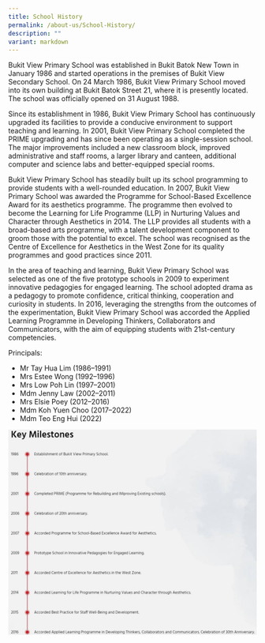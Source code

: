 ```yaml
---
title: School History
permalink: /about-us/School-History/
description: ""
variant: markdown
---
```

Bukit View Primary School was established in Bukit Batok New Town in January 1986 and started operations in the premises of Bukit View Secondary School. On 24 March 1986, Bukit View Primary School moved into its own building at Bukit Batok Street 21, where it is presently located. The school was officially opened on 31 August 1988.

Since its establishment in 1986, Bukit View Primary School has continuously upgraded its facilities to provide a conducive environment to support teaching and learning. In 2001, Bukit View Primary School completed the PRIME upgrading and has since been operating as a single-session school. The major improvements included a new classroom block, improved administrative and staff rooms, a larger library and canteen, additional computer and science labs and better-equipped special rooms.

Bukit View Primary School has steadily built up its school programming to provide students with a well-rounded education. In 2007, Bukit View Primary School was awarded the Programme for School-Based Excellence Award for its aesthetics programme. The programme then evolved to become the Learning for Life Programme (LLP) in Nurturing Values and Character through Aesthetics in 2014. The LLP provides all students with a broad-based arts programme, with a talent development component to groom those with the potential to excel. The school was recognised as the Centre of Excellence for Aesthetics in the West Zone for its quality programmes and good practices since 2011.

In the area of teaching and learning, Bukit View Primary School was selected as one of the five prototype schools in 2009 to experiment innovative pedagogies for engaged learning. The school adopted drama as a pedagogy to promote confidence, critical thinking, cooperation and curiosity in students. In 2016, leveraging the strengths from the outcomes of the experimentation, Bukit View Primary School was accorded the Applied Learning Programme in Developing Thinkers, Collaborators and Communicators, with the aim of equipping students with 21st-century competencies.

Principals:

*   Mr Tay Hua Lim (1986–1991)
*   Mrs Estee Wong (1992–1996)
*   Mrs Low Poh Lin (1997–2001)
*   Mdm Jenny Law (2002–2011)
*   Mrs Elsie Poey (2012–2016)
*   Mdm Koh Yuen Choo (2017–2022)
*   Mdm Teo Eng Hui (2022)

![](/images/About%20Us/School%20History/H1.jpg)